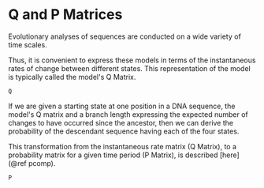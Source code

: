 # Q and P Matrices

Evolutionary analyses of sequences are conducted on a wide variety of time scales.

Thus, it is convenient to express these models in terms of the instantaneous
rates of change between different states. This representation of the model is
typically called the model's Q Matrix.

```@docs
Q
```

If we are given a starting state at one position in a DNA sequence, the model's
Q matrix and a branch length expressing the expected number of changes to have
occurred since the ancestor, then we can derive the probability of the
descendant sequence having each of the four states.

This transformation from the instantaneous rate matrix (Q Matrix), to a
probability matrix for a given time period (P Matrix), is described
[here](@ref pcomp).

```@docs
P
```
